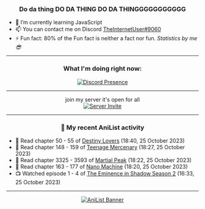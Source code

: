 <div align="center">

### Do da thing DO DA THING DO DA THINGGGGGGGGGGG
</div>

- 🌱 I’m currently learning JavaScript
- 📫 You can contact me on Discord [TheInternetUser#9060](https://discord.com/users/534117072796385300)
- ⚡ Fun fact: 80% of the Fun fact is neither a fact nor fun. _Statistics by me 😎_
<hr>

<div align="center">

### What I'm doing right now:
[![Discord Presence](https://lanyard.cnrad.dev/api/534117072796385300)](https://discord.com/users/534117072796385300)
<hr>

join my server it's open for all <br>
[![Server Invite](https://invidget.switchblade.xyz/bfYgVHxrSs)](https://discord.gg/bfYgVHxrSs)

<hr>
  
### 🌸 My recent AniList activity

</div>

<!-- ANILIST_ACTIVITY:start -->

-   📖 Read chapter 50 - 55 of [Destiny Lovers](https://anilist.co/manga/104686) (18:40, 25 October 2023)
-   📖 Read chapter 148 - 159 of [Teenage Mercenary](https://anilist.co/manga/126297) (18:27, 25 October 2023)
-   📖 Read chapter 3325 - 3593 of [Martial Peak](https://anilist.co/manga/104494) (18:22, 25 October 2023)
-   📖 Read chapter 163 - 177 of [Nano Machine](https://anilist.co/manga/120980) (18:20, 25 October 2023)
-   📺 Watched episode 1 - 4 of [The Eminence in Shadow Season 2](https://anilist.co/anime/161964) (16:33, 25 October 2023)

<!-- ANILIST_ACTIVITY:end -->
<hr>

<div align="center">

[![AniList Banner](https://img.anili.st/User/929966)](https://anilist.co/user/TheInternetUser)

<!-- ![Profile views](https://gpvc.arturio.dev/TheInternetUse7) Since 2023-01-09 -->
<br>


</div>
